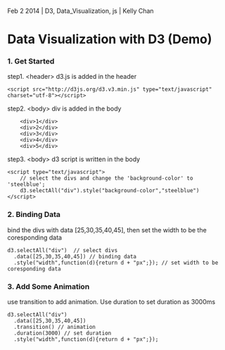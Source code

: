 Feb 2 2014 | D3, Data_Visualization, js | Kelly Chan
# Data Visualization with D3 (Demo)

### 1. Get Started

step1. \<header\> d3.js is added in the header
```
<script src="http://d3js.org/d3.v3.min.js" type="text/javascript" charset="utf-8"></script>
```
step2. \<body\> div is added in the body
```
    <div>1</div>
    <div>2</div>
    <div>3</div>
    <div>4</div>
    <div>5</div>
```
step3. \<body\> d3 script is written in the body
```
<script type="text/javascript">
    // select the divs and change the 'background-color' to 'steelblue';
    d3.selectAll("div").style("background-color","steelblue")
</script>
```

### 2. Binding Data

bind the divs with data [25,30,35,40,45], then set the width to be the coresponding data
```
d3.selectAll("div")  // select divs
  .data([25,30,35,40,45]) // binding data
  .style("width",function(d){return d + "px";}); // set width to be coresponding data
```

### 3. Add Some Animation
use transition to add animation. Use duration to set duration as 3000ms
```
d3.selectAll("div")
  .data([25,30,35,40,45])
  .transition() // animation
  .duration(3000) // set duration
  .style("width",function(d){return d + "px";});
  
```
